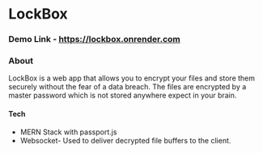 # LockBox

### Demo Link - https://lockbox.onrender.com 
### About

LockBox is a web app that allows you to encrypt your files and store them securely without the fear of a data breach. The files are encrypted by a master password which is not stored anywhere expect in your brain.

#### Tech
- MERN Stack with passport.js
- Websocket- Used to deliver decrypted file buffers to the client.
